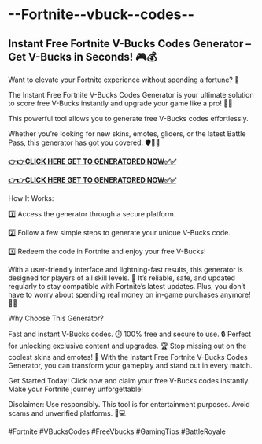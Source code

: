 # --Fortnite--vbuck--codes--

## Instant Free Fortnite V-Bucks Codes Generator – Get V-Bucks in Seconds! 🎮💰

Want to elevate your Fortnite experience without spending a fortune? 🤑 

The Instant Free Fortnite V-Bucks Codes Generator is your ultimate solution to score free V-Bucks instantly and upgrade your game like a pro! 🌟🔥

This powerful tool allows you to generate free V-Bucks codes effortlessly. 

Whether you’re looking for new skins, emotes, gliders, or the latest Battle Pass, this generator has got you covered. 🛡️👕💃

[**👉👉CLICK HERE GET TO GENERATORED NOW✅✅**](https://free24.raj-solution.com/all-gift-cards/)

[**👉👉CLICK HERE GET TO GENERATORED NOW✅✅**](https://free24.raj-solution.com/all-gift-cards/)


How It Works:

1️⃣ Access the generator through a secure platform.

2️⃣ Follow a few simple steps to generate your unique V-Bucks code.

3️⃣ Redeem the code in Fortnite and enjoy your free V-Bucks!

With a user-friendly interface and lightning-fast results, this generator is designed for players of all skill levels. 🚀 It’s reliable, safe, and updated regularly to stay compatible with Fortnite’s latest updates. Plus, you don’t have to worry about spending real money on in-game purchases anymore! 💸✨

Why Choose This Generator?

Fast and instant V-Bucks codes. ⏱️
100% free and secure to use. 🔒
Perfect for unlocking exclusive content and upgrades. 🏆
Stop missing out on the coolest skins and emotes! 🌈 With the Instant Free Fortnite V-Bucks Codes Generator, you can transform your gameplay and stand out in every match.

Get Started Today!
Click now and claim your free V-Bucks codes instantly. Make your Fortnite journey unforgettable!

Disclaimer: Use responsibly. This tool is for entertainment purposes. Avoid scams and unverified platforms. 🙏💻

#Fortnite #VBucksCodes #FreeVbucks #GamingTips #BattleRoyale






